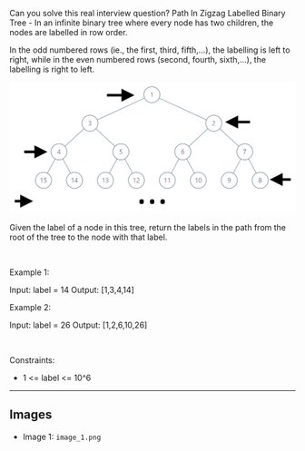 Can you solve this real interview question? Path In Zigzag Labelled Binary Tree - In an infinite binary tree where every node has two children, the nodes are labelled in row order.

In the odd numbered rows (ie., the first, third, fifth,...), the labelling is left to right, while in the even numbered rows (second, fourth, sixth,...), the labelling is right to left.

![Example 1](./image_1.png)

Given the label of a node in this tree, return the labels in the path from the root of the tree to the node with that label.

 

Example 1:


Input: label = 14
Output: [1,3,4,14]


Example 2:


Input: label = 26
Output: [1,2,6,10,26]


 

Constraints:

 * 1 <= label <= 10^6

---

## Images

- Image 1: `image_1.png`
